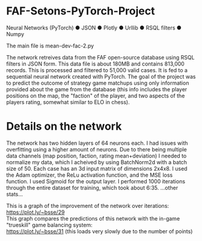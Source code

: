 # FAF-Setons-PyTorch-Project
Neural Networks (PyTorch) ● JSON ● Plotly ● Urllib ● RSQL filters ● Numpy

The main file is mean-dev-fac-2.py

The network retreives data from the FAF open-source database using RSQL filters in JSON form. This data file is about 180MB and contains 813,000 records. This is processed and filtered to 51,000 valid cases. It is fed to a sequential neural network created with PyTorch. The goal of the project was to predict the outcome of strategy game matchups using only information provided about the game from the database (this info includes the player positions on the map, the "faction" of the player, and two aspects of the players rating, somewhat similar to ELO in chess). 

# Details on the network
The network has two hidden layers of 64 neurons each. I had issues with overfitting using a higher amount of neurons. Due to there being multiple data channels (map position, faction, rating mean+deviation) I needed to normalize my data, which I acheived by using BatchNorm2d with a batch size of 50. Each case has an 3d input matrix of dimensions 2x4x8. I used the Adam optimizer, the ReLu activation function, and the MSE loss function. I used Sigmoid for the output layer. I performed 1000 iterations through the entire dataset for training, which took about 6:35. ...other stats...


This is a graph of the improvement of the network over iterations:  
https://plot.ly/~bsse/29  
This graph compares the predictions of this network with the in-game "trueskill" game balancing system:  
https://plot.ly/~bsse/31  (this loads very slowly due to the number of points)
